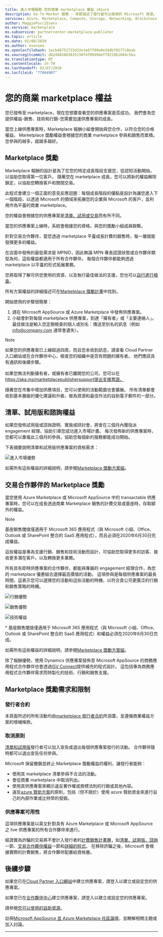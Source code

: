 ```yaml
---
title: 進入市場服務-您的商業 marketplace 權益 |Azure
description: Go-To-Market 服務 - 本節描述了發行者可以使用的 Microsoft 資源。
services: Azure, Marketplace, Compute, Storage, Networking, Blockchain, Security, Partner Center
author: MaggiePucciEvans
ms.service: marketplace
ms.subservice: partnercenter-marketplace-publisher
ms.topic: article
ms.date: 02/08/2020
ms.author: evansma
ms.openlocfilehash: 1ecb48751715d32e1e67f09e0e3d4bf9577c8eab
ms.sourcegitcommit: db2d402883035150f4f89d94ef79219b1604c5ba
ms.translationtype: MT
ms.contentlocale: zh-TW
ms.lasthandoff: 02/07/2020
ms.locfileid: "77064907"
---
```

# <a name="your-commercial-marketplace-benefits"></a>您的商業 marketplace 權益

您已發佈至 marketplace，現在您想要查看您的供應專案是否成功。 我們會為您提供權益-銷售、技術和行銷-您需要加速供應專案的成長。

當您上線供應專案時，Marketplace 報酬小組會開始與您合作，以符合您的合格權益。 Marketplace 獎勵權益會根據您的商業 marketplace 參與和銷售而累積。 您參與的越多，就越多越好。

## <a name="marketplace-rewards"></a>Marketplace 獎勵

Marketplace 報酬的設計是為了在您的特定成長階段支援您，從認知活動開始，以協助您取得第一位客戶。 隨著您在 marketplace 成長，您可以將新的權益解除鎖定，以協助您轉換客戶和關閉交易。 

此程式會建立一個正面的意見反應迴圈：每個成長階段的優點是設計為讓您進入下一個階段，以透過 Microsoft 的領域來拓展您的企業與 Microsoft 的客戶，並利用作為平臺的商業 marketplace。 

您的權益會根據您的供應專案是[清單、試用或交易](https://docs.microsoft.com/azure/marketplace/determine-your-listing-type#choose-a-publishing-option)而有所不同。

當您的供應專案上線時，系統會根據您的資格，與您的獎勵小組成員聯繫。 

針對交易合作夥伴，當您透過 marketplace 平臺成長計費的銷售時，每一層就能發揮更多的權益。 

在店面中發佈的最低需求是 MPNID，因此無論 MPN 專長認證狀態或合作夥伴類型為何，這些權益都適用于所有合作夥伴。 每個合作夥伴都能夠透過 marketplace 以平臺的形式拓展業務。 

您將取得了解可供您使用的資源，以及執行最佳做法的支援，您也可以[自行進行檢查](https://partner.microsoft.com/asset/collection/azure-marketplace-and-appsource-publisher-toolkit#/)。 

所有方案權益的詳細描述可在[Marketplace 獎勵計畫](https://aka.ms/marketplacerewards)中找到。

開始使用的步驟很簡單：

1. 請在 Microsoft AppSource 或 Azure Marketplace 中發佈供應專案。
2. 小組會針對每個 marketplace 供應專案，到達「擁有者」或「主要連絡人」。 最佳做法是輸入您定期檢查的個人或別名：傳送至別名的訊息（例如 info@company.com 通常會遺失）。

>[!Note]
>如果您的供應專案已上線超過四周，而且您未收到訊息，請查看 Cloud Partner 入口網站或在合作夥伴中心，檢查您的組織中是否有問題的擁有者。 他們應該具有通訊和後續步驟。 <br> <br> 如果您無法判斷擁有者，或擁有者已離開您的公司，您可以在 https://aka.ms/marketplacepublishersupport提出支援票證。

隨著您在市集中增加供應項目，您可以使用的活動範圍也會擴展。 所有清單都會收到基本層級的優化建議和升級，做為資源和最佳作法的自助電子郵件的一部分。

## <a name="list-trial-and-consulting-benefits"></a>清單、試用版和諮詢權益

如果您發佈試用版或諮詢證明、實施或研討會，將會在三個月內獲指派 engagement 經理，協助引導您成功進入市場計畫。 每次發佈新的供應專案時，您都可以重複此三個月的參與，協助您每個新的服務都能成功開始。

下表摘要說明清單和試用版供應專案的資格需求：

![進入市場優勢](./media/marketplace-publishers-guide/gtm-eligibility-requirements.png)

如需所有這些權益的詳細說明，請參閱[Marketplace 獎勵方案組](https://aka.ms/marketplacerewards)。

## <a name="marketplace-rewards-for-transact-partners"></a>交易合作夥伴的 Marketplace 獎勵

當您使用 Azure Marketplace 或 Microsoft AppSource 中的 transactable 供應專案時，您可以在成長透過商業 Marketplace 銷售的計費交易或基座時，存取額外的權益。 

>[!Note]
>基座銷售閾值僅適用于 Microsoft 365 應用程式（與 Microsoft 小組、Office、Outlook 或 SharePoint 整合的 SaaS 應用程式），而且必須在2020年6月30日完成權益。

這些權益是專為支援行銷、銷售和技術活動而設計，可協助您取得更多的訪客、接收更多潛在客戶，以及轉換更多業務。

所有具有即時供應專案的合作夥伴，都能與專屬的 engagement 經理合作，為您的 marketplace 優惠組合選擇最高價值的活動。 這項參與是每個供應專案的最長時間，這表示您可以選擇您的活動和這些活動的時機，以符合貴公司更廣泛的行銷和銷售策略的時機。 

![行銷優勢](./media/marketplace-publishers-guide/marketing-benefit.png)

![銷售優勢](./media/marketplace-publishers-guide/sales-benefit.png)

![技術權益](./media/marketplace-publishers-guide/technical-benefit.png)

\* 基座銷售閾值僅適用于 Microsoft 365 應用程式（與 Microsoft 小組、Office、Outlook 或 SharePoint 整合的 SaaS 應用程式）和權益必須在2020年6月30日完成。

如需所有這些權益的詳細說明，請參閱[Marketplace 獎勵方案組](https://aka.ms/marketplacerewards)。

除了報酬優勢，使用 Dynamics 供應專案發佈至 Microsoft AppSource 的商務應用程式合作夥伴也會透過[ISV Connect](https://partner.microsoft.com/solutions/business-applications/isv-overview)提供補充的程式設計。 這包括專為商務應用程式合作夥伴需求而特製化的技術、行銷和銷售支援。

## <a name="marketplace-rewards-requirements-and-restrictions"></a>Marketplace 獎勵需求和限制

### <a name="publisher-agreement"></a>發行者合約

本頁面所述的所有活動均由[marketplace 發行者合約](https://go.microsoft.com/fwlink/?LinkID=699560)所涵蓋，並遵循商業權益方案的增補條款。

### <a name="cancellation-policy"></a>取消原則

[清單和試用版](https://docs.microsoft.com/azure/marketplace/determine-your-listing-type)發行者可以加入宣告或退出每個供應專案發行的活動。 合作夥伴隨時都可以退出宣告任何參與。 

Microsoft 保留撤銷並終止 Marketplace 獎勵權益的權利，讓發行者能夠： 

* 使用其 marketplace 清單參與不合法的活動。
* 會從商業 marketplace 中取消列出。 
* 使用其供應專案來顯示違反著作權或商標法則的行銷或其他內容。
* 違反[azure 贊助方案](https://azure.microsoft.com/offers/ms-azr-0036p/)的原則，包括（但不限於）使用 azure 贊助資金來進行自己的內部作業或比特幣的發掘。 

### <a name="offer-availability"></a>供應專案可用性

這項供應專案是以英文針對具有 Azure Marketplace 或 Microsoft AppSource 之 live 供應專案的所有合作夥伴來進行。

經證實為詐騙的交易將不會計入發行者的[計費銷售計畫層](https://aka.ms/marketplacepublisherrewards)，如[清單、試用版、諮詢](#list-trial-and-consulting-benefits)一節、[交易合作夥伴權益](#marketplace-rewards-for-transact-partners)一節和[詳細的程式](https://aka.ms/marketplacepublisherrewards)。 在移除詐騙之後，Microsoft 會根據實際的計費銷售，將合作夥伴配置給資格層。 

## <a name="next-steps"></a>後續步驟

如果您已在[Cloud Partner 入口網站](https://cloudpartner.azure.com)中建立供應專案，請登入以建立或設定您的供應專案。

如果您已在[合作夥伴中心](https://partner.microsoft.com/en-us/dashboard/commercial-marketplace/overview)建立供應專案，請登入以建立或設定您的供應專案。

請參閱[您可以使用的自助資源](https://partner.microsoft.com/asset/collection/azure-marketplace-and-appsource-publisher-toolkit#/)。

註冊[Microsoft AppSource 並 Azure Marketplace 社區論壇](https://www.microsoftpartnercommunity.com/t5/Azure-Marketplace-and-AppSource/bd-p/2222)，並瞭解相關主題或加入討論。

---
